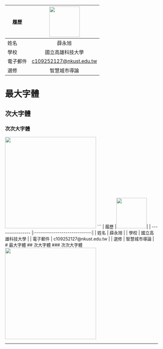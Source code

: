 |      履歷        |<img src="https://scontent.ftpe7-4.fna.fbcdn.net/v/t1.6435-9/121672854_1721742874648772_6927822831655864488_n.jpg?_nc_cat=107&ccb=1-7&_nc_sid=5f2048&_nc_ohc=vtOuypLBv6sAb6nuYHt&_nc_ht=scontent.ftpe7-4.fna&oh=00_AfC9h_-fQLdkIgswoD8XDaRvC-Pj2t5jIIbSP0gFEO-k0g&oe=663B0DF5" width=100 height=100/>|
 | ---------------- |:-----------------------------:|
 | 姓名             | 薛永旭                  |
 | 學校             | 國立高雄科技大學                  |
 | 電子郵件         | c109252127@nkust.edu.tw          |
 | 選修             | 智慧城市導論                  |
# 最大字體
## 次大字體
### 次次大字體
<img src="https://s05.calm9.com/qrcode/2024-04/XUI5F5H57Y.png" width=300 height=300 />
```
|      履歷        |<img src="https://scontent.ftpe7-4.fna.fbcdn.net/v/t1.6435-9/121672854_1721742874648772_6927822831655864488_n.jpg?_nc_cat=107&ccb=1-7&_nc_sid=5f2048&_nc_ohc=vtOuypLBv6sAb6nuYHt&_nc_ht=scontent.ftpe7-4.fna&oh=00_AfC9h_-fQLdkIgswoD8XDaRvC-Pj2t5jIIbSP0gFEO-k0g&oe=663B0DF5" width=100 height=100/>|
 | ---------------- |:-----------------------------:|
 | 姓名             | 薛永旭                  |
 | 學校             | 國立高雄科技大學                  |
 | 電子郵件         | c109252127@nkust.edu.tw          |
 | 選修             | 智慧城市導論                  |
# 最大字體
## 次大字體
### 次次大字體
<img src="https://s05.calm9.com/qrcode/2024-04/XUI5F5H57Y.png" width=300 height=300 />
<hr><br>
